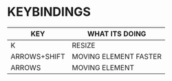 # KEYBINDINGS

| KEY  | WHAT ITS DOING |
| ------------- | ------------- |
| K  | RESIZE  |
| ARROWS+SHIFT  | MOVING ELEMENT FASTER  |
| ARROWS | MOVING ELEMENT |
